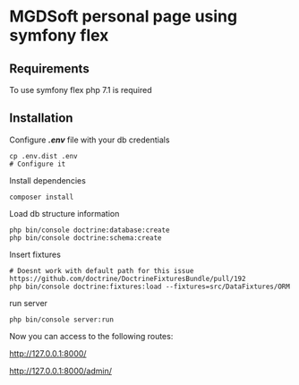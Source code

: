 MGDSoft personal page using symfony flex
=======================================

Requirements
-------------

To use symfony flex php 7.1 is required

Installation
------------

Configure ***.env*** file with your db credentials

```
cp .env.dist .env
# Configure it
```

Install dependencies

```
composer install
```

Load db structure information

```
php bin/console doctrine:database:create
php bin/console doctrine:schema:create
```

Insert fixtures

```
# Doesnt work with default path for this issue https://github.com/doctrine/DoctrineFixturesBundle/pull/192
php bin/console doctrine:fixtures:load --fixtures=src/DataFixtures/ORM
```

run server

```
php bin/console server:run
```

Now you can access to the following routes:

http://127.0.0.1:8000/

http://127.0.0.1:8000/admin/